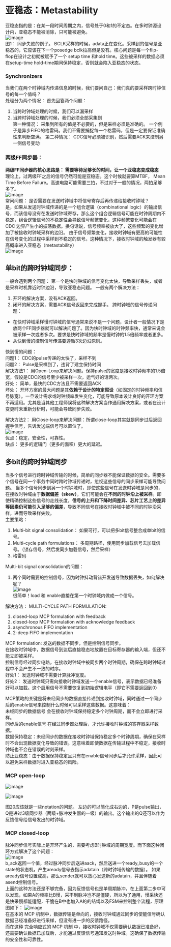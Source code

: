 # 亚稳态：Metastability
亚稳态指的是：在某一段时间周期之内，信号处于0和1的不定态。在多时钟源设计内，亚稳态不能被消除，只可能被避免。   
![image](https://github.com/user-attachments/assets/d16814e9-884d-435f-bf01-5a50a7d3ee7b)   
图1： 同步失败的例子。  BCLK采样的时候，adata正在变化。采样到的信号是亚稳态的，它应该在下一个posedge bclk拉高但是没有。核心问题是每一个flip-flop在设计之初就被赋予了一个
setup time 和hold time。这些被采样的数据必须在setup-time hold-time期间保持稳定，否则就会陷入亚稳态的状态。   

### Synchronizers
当我们在两个时钟域内传递信息的时候，我们要问自己：我们真的要采样跨时钟信号的每一个值吗？  
处理分为两个情况： 首先回答两个问题：   
1. 当跨时钟域处理的时候，我们可以漏采样   
2. 当跨时钟域处理的时候，我们必须全部采集到     
第一种情况： 采集到所有的值是不必要的，但是采样必须是准确的。 一个例子是异步FIFO的格雷码。我们不需要捕捉每一个格雷码，但是一定要保证准确性来判断空满。
第二种情况： CDC信号必须被识别，然后需要ACK来控制另一侧信号变动

### 两级FF同步器：  
**两级FF同步器的核心思路是： 需要等待足够长的时间，让一个亚稳态变成稳态**  
理论上，过两级FF之后的信号仍然可能是亚稳态。这个时候就要算MTBF， Mean Time Before Failure。高速电路可能需要三拍，不过对于一般的情况，两拍足够多了。   
![image](https://github.com/user-attachments/assets/1d6c58f5-5d42-4c49-879f-ff248aeae882)   
常问问题： 是否需要在发送时钟域中将信号寄存后再传递给接收时钟域？  
是，如果从发送时钟域传递的是一个组合逻辑（combinational logic）的输出信号，而该信号没有在发送时钟域寄存，那么这个组合逻辑信号可能在时钟周期内不稳定，组合逻辑信号的不稳定性会导致信号频繁变化，这种频繁变化可能会在 CDC 边界产生小的振荡数据。换句话说，信号频率被放大了，这些频繁的变化增加了被接收时钟域采样的边沿。 由于信号频繁变化，接收时钟域有更高的可能性在信号变化的过程中采样到不稳定的信号。这种情况下，接收时钟域的触发器有较高概率进入亚稳态（metastability）  
![image](https://github.com/user-attachments/assets/3c9a278f-429e-4986-96d2-6056db38d25f)   

## 单bit的跨时钟域同步：   
一般会遇到两个问题： 第一个是快时钟域的信号变化太快，导致采样丢失，或者是采样时机靠近时钟边沿，导致亚稳态问题。 一般有两个解决方法：  
1. 开环的解决方案，没有ACK返回。    
2. 闭环的解决方案，需要ACK信号返回来完成握手。
跨时钟域的信号传递问题：  
- 在快时钟域采样慢时钟域的信号通常来说不是一个问题，设计者一般情况下是放两个FF同步器就可以解决问题了。因为快时钟域的时钟频率快，通常来说会被采样一次或者多次。要求是快时钟域的频率是慢时钟的1.5倍频率或者更多。  
- 从快到慢的控制信号传递要遵循3次边沿原则。  

快到慢的问题：  
问题1：  CDC的pulse传递的太快了，采样不到  
问题2：  Pulse是采样到了，违背了建立保持时间   
解决方法1： 用Open-Loop来解决问题。保持pulse的宽度是接收时钟频率的1.5倍宽，假设是CDC的信号至少被采样一次，运气好的话两次。  
好处： 简单，最快的CDC方法且不需要返回ACK  
坏处：  开环方案的最大问题是其**依赖于设计的特定假设**（如固定的时钟频率和信号脉宽）。一旦设计需求或时钟频率发生变化，可能导致原本设计良好的开环方案不再适用。尤其是当其他工程师误将这种解决方案当作通用解决方案，或者在设计变更时未重新分析时，可能会导致同步失败。      

解决方法2： 用Close-loop来解决问题：所谓close-loop其实就是同步过后返回握手信号，告诉发送端信号可以置位了。   
![image](https://github.com/user-attachments/assets/da2a5416-4b0f-48fa-869a-9ad1b3f6090a)   
优点：稳定，安全性，可靠性。  
缺点： 更多的逻辑门（更多的面积）更大的延迟。  

## 多bit的跨时钟域同步
当多个信号进行跨时钟域传输的时候，简单的同步器不能保证数据的安全。需要多个信号在同一个事务中同时跨时钟域传递时，忽视这些信号的同步采样可能导致问题。 当多个信号同步到另一个时钟域时，即使这些信号在发送时钟域是同步的，在接收时钟域由于**数据偏差（skew）**，它们可能会在**不同的时钟沿上被采样**。即使精确控制这些信号的走线长度，**信号的上升和下降时间差异、芯片工艺上的差异等因素仍可能引入足够的偏差**，导致不同信号在接收时钟域中被不同的时钟沿采样，进而导致采样失败。  
主要策略：  
1. Multi-bit signal consolidation： 如果可行，可以把多bit信号整合成单bit的信号。  
2. Multi-cycle path formulations： 多周期路径，使用同步加载信号去加载信号。（锁存信号，然后发同步加载信号，然后采样）  
3. 格雷码  

Multi-bit signal consolidation的问题： 
1. 两个同时需要的控制信号，因为时钟抖动背错开发送导致数据丢失，如何解决呢？    
![image](https://github.com/user-attachments/assets/f091baa2-0824-4e89-9f11-1598ed9babcb)    
很简单！load 和 enable直接在第一个时钟域内做成一个信号。      


解决方法： MULTI-CYCLE PATH FORMULATION:    
1. closed-loop MCP formulation with feedback  
2. closed-loop MCP formulation with acknowledge feedback  
3. asynchronous FIFO implementation  
4. 2-deep FIFO implementation


MCP formulation: 发送的数据不同步，但是控制信号同步。   
在接收时钟域中，数据信号到达后直接稳态地放置在目标寄存器的输入端，但还不能立即被采样。    
控制信号经过同步电路，在接收时钟域中被同步两个时钟周期，确保在跨时钟域过程中不会产生不一致的时序。   
好处1： 发送时钟域不需要计算脉冲宽度。   
好处2： 发送时钟域只需向接收时钟域发送一个enable信号，表示数据已经准备好可以加载。这个启用信号不需要恢复到初始逻辑电平（即它不需要返回到0）   

MCP策略的关键是将未经同步的数据直接传递到接收时钟域，同时通过一个同步后的enable信号来控制什么时候可以采样这些数据。这意味着：     
未经同步的数据信号 会在接收时钟域保持稳定多个时钟周期，而不会立即进行采样。    
同步后的enable信号 在经过同步器处理后，才允许接收时钟域的寄存器采样数据。    
数据保持稳定：未经同步的数据在接收时钟域保持稳定多个时钟周期，确保在采样时不会出现数据变化导致的错误。这意味着即使数据在传输过程中不稳定，接收时钟域也不会在错误的时刻采样。     
防止亚稳态：由于数据保持稳定且只有在enable信号同步后才允许采样，因此可以避免采样数据时进入亚稳态的风险。   
### MCP open-loop
![image](https://github.com/user-attachments/assets/92d6720f-4d85-4f61-840e-92baff83ec53)   

![image](https://github.com/user-attachments/assets/2e9b836f-daed-4dfa-ad1a-c8baff6f19c7)    

图20应该就是一些notation的问题。 左边的可以简化成右边的，P是pulse输出，Q是进过3级同步器（两级+脉冲发生器的一级）的输出。这个输出的Q还可以作为反馈信号给信号发出的时钟域。    

### MCP closed-loop
脉冲同步信号实际上是开环产生的，需要考虑B时钟域的周期宽度。而下面这种闭环方式解决了这个问题：  
![image](https://github.com/user-attachments/assets/d120cfb6-e186-4fd9-adad-ee7bc3640091)   
b_ack返回一个值，经过脉冲同步后送进aack，然后送进一个ready_busy的一个state的状态机，产生aready信号去指示adatain（跨时钟域传输的数据）。 如果aready信号设置成高，那么sender就可以放心发送新的adatain，并且伴随着asend控制信号。    
上面的这种方法还是不够完备，因为反馈信号也是单周期脉冲，在上面第二步中可以发现，如果A的频率比B慢，采不到脉冲岂不是僵硬，所以为了通用，慢采快还是快采慢都能适配，干脆在B中也加入A的的结绳以及FSM来控制整个流程，原理图如下：
![image](https://github.com/user-attachments/assets/0856193b-defe-40a1-b3c6-9fe73aaecaea)   
在基本的 MCP 机制中，数据传输是单向的，接收时钟域通过同步的使能信号确认数据已经准备好进行采样，但没有进一步的反馈路径。  
而在这种 完全响应式的 MCP 机制 中，接收时钟域不仅需要确认数据已准备好，还需要确认数据已加载后，才能通过反馈信号通知发送时钟域。这确保了数据传输的安全性和可靠性。  






